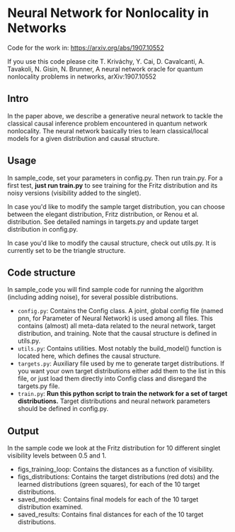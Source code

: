 # Neural Network for Nonlocality in Networks
Code for the work in: https://arxiv.org/abs/1907.10552

If you use this code please cite
T. Kriváchy, Y. Cai, D. Cavalcanti, A. Tavakoli, N. Gisin, N. Brunner, A neural network oracle for quantum nonlocality problems in networks, arXiv:1907.10552

## Intro
In the paper above, we describe a generative neural network to tackle the classical causal inference problem encountered in quantum network nonlocality. The neural network basically tries to learn classical/local models for a given distribution and causal structure.

## Usage
In sample_code, set your parameters in config.py. Then run train.py. For a first test, **just run train.py** to see training for the Fritz distribution and its noisy versions (visibility added to the singlet).

In case you'd like to modify the sample target distribution, you can choose between the elegant distribution, Fritz distribution, or Renou et al. distribution. See detailed namings in targets.py and update target distribution in config.py.

In case you'd like to modify the causal structure, check out utils.py. It is currently set to be the triangle structure.

## Code structure
In sample_code you will find sample code for running the algorithm (including adding noise), for several possible distributions.

* `config.py`: Contains the Config class. A joint, global config file (named pnn, for Parameter of Neural Network) is used among all files. This contains (almost) all meta-data related to the neural network, target distribution, and training. Note that the causal structure is defined in utils.py.
* `utils.py`: Contains utilities. Most notably the build_model() function is located here, which defines the causal structure.
* `targets.py`: Auxiliary file used by me to generate target distributions. If you want your own target distributions either add them to the list in this file, or just load them directly into Config class and disregard the targets.py file.
* `train.py`: **Run this python script to train the network for a set of target distributions.** Target distributions and neural network parameters should be defined in config.py.

## Output
In the sample code we look at the Fritz distribution for 10 different singlet visibility levels between 0.5 and 1. 
* figs_training_loop: Contains the distances as a function of visibility.
* figs_distributions: Contains the target distributions (red dots) and the learned distributions (green squares), for each of the 10 target distributions.
* saved_models: Contains final models for each of the 10 target distribution examined.
* saved_results: Contains final distances for each of the 10 target distributions.
